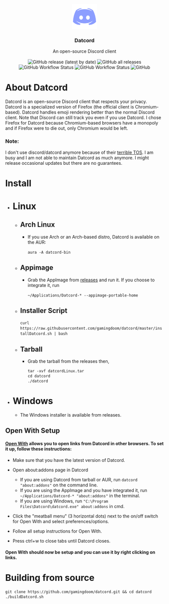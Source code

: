 <br />
<div align="center">
  <a href="https://github.com/gamingdoom/datcord">
    <img src="src/changed/browser/branding/datcord/default256.png" alt="Logo" width="80" height="80">
  </a>

  <h3 align="center">Datcord</h3>

  <p align="center">
    An open-source Discord client
    <br/>
    <br/>
    <img alt="GitHub release (latest by date)" src="https://img.shields.io/github/v/release/gamingdoom/datcord"> 
    <img alt="GitHub all releases" src="https://img.shields.io/github/downloads/gamingdoom/datcord/total"> 
    <img alt="GitHub Workflow Status" src="https://img.shields.io/github/actions/workflow/status/gamingdoom/datcord/build-linux-x86_64.yml?branch=master&label=Linux%20%20Build"> 
    <img alt="GitHub Workflow Status" src="https://img.shields.io/github/actions/workflow/status/gamingdoom/datcord/build-win64.yml?branch=master&label=Windows%20%20Build"> 
    <img alt="GitHub" src="https://img.shields.io/github/license/gamingdoom/datcord"> 
  </p>
</div>

# About Datcord
  Datcord is an open-source Discord client that respects your privacy. Datcord is a specialized version of Firefox (the official client is Chromium-based). Datcord handles emoji rendering better than the normal Discord client. Note that Discord can still track you even if you use Datcord. I chose Firefox for Datcord because Chromium-based browsers have a monopoly and if Firefox were to die out, only Chromium would be left.

### Note: 
I don't use discord/datcord anymore because of their [terrible TOS](https://tosdr.org/en/service/536). I am busy and I am not able to maintain Datcord as much anymore. I might release occasional updates but there are no guarantees. 

# Install
- # Linux
  - ## Arch Linux
    - If you use Arch or an Arch-based distro, Datcord is available on the AUR:
	
      ``aura -A datcord-bin``
  - ## Appimage
    - Grab the AppImage from [releases](https://github.com/gamingdoom/datcord/releases/) and run it. If you choose to integrate it, run
    
       ``~/Applications/Datcord-* --appimage-portable-home``
  - ## Installer Script
    ``curl https://raw.githubusercontent.com/gamingdoom/datcord/master/installDatcord.sh | bash``
  - ## Tarball
    - Grab the tarball from the releases then,
	    ```
	    tar -xvf datcordLinux.tar
	    cd datcord
	    ./datcord
	    ```
 - # Windows
   - The Windows installer is available from releases.
   
  ## Open With Setup
  #### [Open With](https://github.com/darktrojan/openwith) allows you to open links from Datcord in other browsers. To set it up, follow these instructions:
  - Make sure that you have the latest version of Datcord.
  - Open about:addons page in Datcord
  
	- If you are using Datcord from tarball or AUR, run ``datcord "about:addons"`` on the command line.
	- If you are using the AppImage and you have integrated it, run ``~/Applications/Datcord-* "about:addons"`` in the terminal.
	- If you are using Windows, run ``"C:\Program Files\Datcord\datcord.exe" about:addons`` in cmd.
	
  - Click the "meatball menu" (3 horizontal dots) next to the on/off switch for Open With and select preferences/options.
  - Follow all setup instructions for Open With.
  - Press ctrl+w to close tabs until Datcord closes.
  #### Open With should now be setup and you can use it by right clicking on links.

# Building from source
```
git clone https://github.com/gamingdoom/datcord.git && cd datcord
./buildDatcord.sh
```
